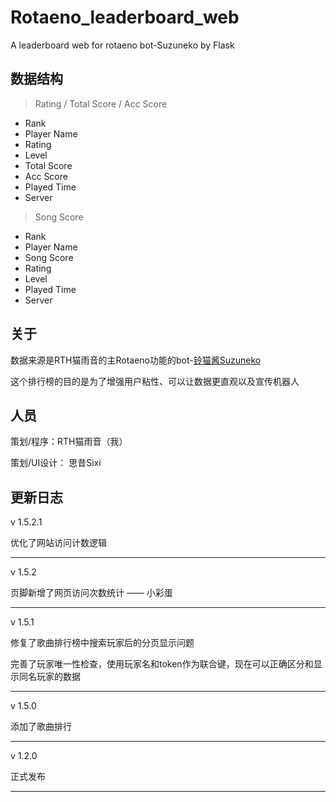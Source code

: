 # Rotaeno_leaderboard_web
A leaderboard web for rotaeno bot-Suzuneko by Flask

## 数据结构

> Rating / Total Score / Acc Score

- Rank
- Player Name
- Rating
- Level
- Total Score
- Acc Score
- Played Time
- Server

> Song Score

- Rank
- Player Name
- Song Score
- Rating 
- Level
- Played Time
- Server

## 关于
数据来源是RTH猫雨音的主Rotaeno功能的bot-[铃猫酱Suzuneko](https://github.com/RaTaiHok/SuzuNeko_QQbot)

这个排行榜的目的是为了增强用户粘性、可以让数据更直观以及宣传机器人

## 人员
策划/程序：RTH猫雨音（我）

策划/UI设计： 思昔Sixi

## 更新日志

v 1.5.2.1

优化了网站访问计数逻辑

---

v 1.5.2

页脚新增了网页访问次数统计 —— 小彩蛋

---

v 1.5.1

修复了歌曲排行榜中搜索玩家后的分页显示问题

完善了玩家唯一性检查，使用玩家名和token作为联合键，现在可以正确区分和显示同名玩家的数据

---

v 1.5.0

添加了歌曲排行

---

v 1.2.0

正式发布

---